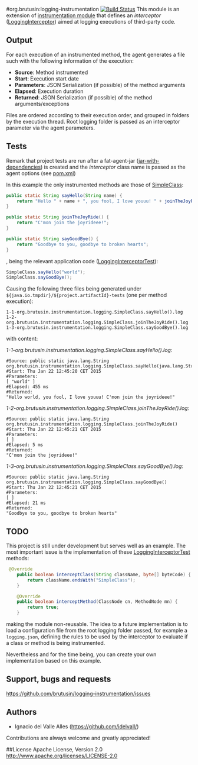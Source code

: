 #org.brutusin:logging-instrumentation [![Build Status](https://api.travis-ci.org/brutusin/logging-instrumentation.svg?branch=master)](https://travis-ci.org/brutusin/logging-instrumentation)
This module is an extension of [instrumentation module](https://github.com/brutusin/instrumentation) that defines an *interceptor* ([LoggingInterceptor](src/main/java/org/brutusin/instrumentation/logging/LoggingInterceptor.java)) aimed at logging executions of third-party code.

## Output

For each execution of an instrumented method, the agent generates a file such with the following information of the execution:

* **Source**: Method instrumented
* **Start**: Execution start date
* **Parameters**: JSON Serialization (if possible) of the method arguments
* **Elapsed**: Execution duration
* **Returned**: JSON Serialization (if possible) of the method arguments/exceptions

Files are ordered according to their execution order, and grouped in folders by the execution thread. Root logging folder is passed as an interceptor parameter via the agent parameters.

## Tests
Remark that project tests are run after a fat-agent-jar ([jar-with-dependencies](http://maven.apache.org/plugins/maven-assembly-plugin/descriptor-refs.html#jar-with-dependencies)) is created and the *interceptor* class name is passed as the agent options (see [pom.xml](pom.xml))

In this example the only instrumented methods are those of [SimpleClass](/src/test/java/org/brutusin/instrumentation/logging/SimpleClass.java):
```java
public static String sayHello(String name) {
    return "Hello " + name + ", you fool, I love youuu! " + joinTheJoyRide();
}

public static String joinTheJoyRide() {
    return "C'mon join the joyrideee!";
}

public static String sayGoodBye() {
    return "Goodbye to you, goodbye to broken hearts";
}
```

, being the relevant application code ([LoggingInterceptorTest](src/test/java/org/brutusin/instrumentation/logging/LoggingInterceptorTest.java)):
```java
SimpleClass.sayHello("world");
SimpleClass.sayGoodBye();
```

Causing the following three files being generated under `${java.io.tmpdir}/${project.artifactId}-tests` (one per method execution):
```
1-1-org.brutusin.instrumentation.logging.SimpleClass.sayHello().log
1-2-org.brutusin.instrumentation.logging.SimpleClass.joinTheJoyRide().log
1-3-org.brutusin.instrumentation.logging.SimpleClass.sayGoodBye().log
```

with content:

*1-1-org.brutusin.instrumentation.logging.SimpleClass.sayHello().log*:
```
#Source: public static java.lang.String org.brutusin.instrumentation.logging.SimpleClass.sayHello(java.lang.String)
#Start: Thu Jan 22 12:45:20 CET 2015
#Parameters:
[ "world" ]
#Elapsed: 455 ms
#Returned:
"Hello world, you fool, I love youuu! C'mon join the joyrideee!"
```
*1-2-org.brutusin.instrumentation.logging.SimpleClass.joinTheJoyRide().log*:
```
#Source: public static java.lang.String org.brutusin.instrumentation.logging.SimpleClass.joinTheJoyRide()
#Start: Thu Jan 22 12:45:21 CET 2015
#Parameters:
[ ]
#Elapsed: 5 ms
#Returned:
"C'mon join the joyrideee!"
```
*1-3-org.brutusin.instrumentation.logging.SimpleClass.sayGoodBye().log*:
```
#Source: public static java.lang.String org.brutusin.instrumentation.logging.SimpleClass.sayGoodBye()
#Start: Thu Jan 22 12:45:21 CET 2015
#Parameters:
[ ]
#Elapsed: 21 ms
#Returned:
"Goodbye to you, goodbye to broken hearts"
```

## TODO
This project is still under development but serves well as an example. The most important issue is the implementation of these [LoggingInterceptorTest](src/test/java/org/brutusin/instrumentation/logging/LoggingInterceptorTest.java) methods:
```java
 @Override
    public boolean interceptClass(String className, byte[] byteCode) {
        return className.endsWith("SimpleClass");
    }

    @Override
    public boolean interceptMethod(ClassNode cn, MethodNode mn) {
        return true;
    }
```
making the module non-reusable.
The idea to a future implementation is to load a configuration file from the root logging folder passed, for example a `logging.json`, defining the rules to be used by the interceptor to evaluate if a class or method is being instrumented.

Nevertheless and for the time being, you can create your own implementation based on this example.

## Support, bugs and requests
https://github.com/brutusin/logging-instrumentation/issues

## Authors

- Ignacio del Valle Alles (<https://github.com/idelvall/>)

Contributions are always welcome and greatly appreciated!

##License
Apache License, Version 2.0
http://www.apache.org/licenses/LICENSE-2.0